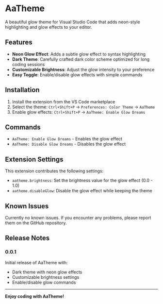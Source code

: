 # AaTheme

A beautiful glow theme for Visual Studio Code that adds neon-style highlighting and glow effects to your editor.

## Features

- **Neon Glow Effect**: Adds a subtle glow effect to syntax highlighting
- **Dark Theme**: Carefully crafted dark color scheme optimized for long coding sessions
- **Customizable Brightness**: Adjust the glow intensity to your preference
- **Easy Toggle**: Enable/disable glow effects with simple commands

## Installation

1. Install the extension from the VS Code marketplace
2. Select the theme: `Ctrl+Shift+P` → `Preferences: Color Theme` → `AaTheme`
3. Enable glow effects: `Ctrl+Shift+P` → `AaTheme: Enable Glow Dreams`

## Commands

- `AaTheme: Enable Glow Dreams` - Enables the glow effect
- `AaTheme: Disable Glow Dreams` - Disables the glow effect

## Extension Settings

This extension contributes the following settings:

* `aatheme.brightness`: Set the brightness value for the glow effect (0.0 - 1.0)
* `aatheme.disableGlow`: Disable the glow effect while keeping the theme

## Known Issues

Currently no known issues. If you encounter any problems, please report them on the GitHub repository.

## Release Notes

### 0.0.1

Initial release of AaTheme with:
- Dark theme with neon glow effects
- Customizable brightness settings
- Enable/disable glow commands

---

**Enjoy coding with AaTheme!**
